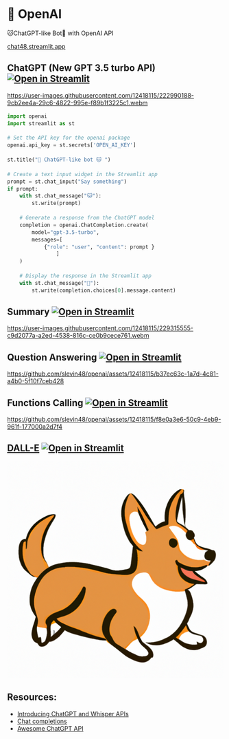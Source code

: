 # 🤖 OpenAI

🐱ChatGPT-like Bot🤖 with OpenAI API

[chat48.streamlit.app](https://chat48.streamlit.app/)

## ChatGPT (New GPT 3.5 turbo API) [![Open in Streamlit](https://static.streamlit.io/badges/streamlit_badge_black_white.svg)](https://chat48.streamlit.app/)

https://user-images.githubusercontent.com/12418115/222990188-9cb2ee4a-29c6-4822-995e-f89b1f3225c1.webm

```python
import openai
import streamlit as st

# Set the API key for the openai package
openai.api_key = st.secrets['OPEN_AI_KEY']

st.title("🤖 ChatGPT-like bot 🐱 ")

# Create a text input widget in the Streamlit app
prompt = st.chat_input("Say something")
if prompt:
    with st.chat_message("🐱"):
        st.write(prompt)

    # Generate a response from the ChatGPT model
    completion = openai.ChatCompletion.create(
        model="gpt-3.5-turbo",
        messages=[
            {"role": "user", "content": prompt }
                ]
    )

    # Display the response in the Streamlit app
    with st.chat_message("🤖"):
        st.write(completion.choices[0].message.content)
```

## Summary [![Open in Streamlit](https://static.streamlit.io/badges/streamlit_badge_black_white.svg)](https://teams-summarizer.streamlit.app/)

https://user-images.githubusercontent.com/12418115/229315555-c9d2077a-a2ed-4538-816c-ce0b9cece761.webm

## Question Answering [![Open in Streamlit](https://static.streamlit.io/badges/streamlit_badge_black_white.svg)](https://ask-impromptu.streamlit.app/)

https://github.com/slevin48/openai/assets/12418115/b37ec63c-1a7d-4c81-a4b0-5f10f7ceb428

## Functions Calling [![Open in Streamlit](https://static.streamlit.io/badges/streamlit_badge_black_white.svg)](https://ask-smith.streamlit.app/)

https://github.com/slevin48/openai/assets/12418115/f8e0a3e6-50c9-4eb9-961f-177000a2d7f4

## [DALL-E](DallE/README.md) [![Open in Streamlit](https://static.streamlit.io/badges/streamlit_badge_black_white.svg)](https://openai-image.streamlit.app/)

![corgi](img/funny%20corgi%20in%20a%20cartoon%20style.png)

## Resources:

* [Introducing ChatGPT and Whisper APIs](https://openai.com/blog/introducing-chatgpt-and-whisper-apis)
* [Chat completions](https://platform.openai.com/docs/guides/chat/introduction)
* [Awesome ChatGPT API](https://awesome-chatgpt-api.top/posts/the-awesome/)